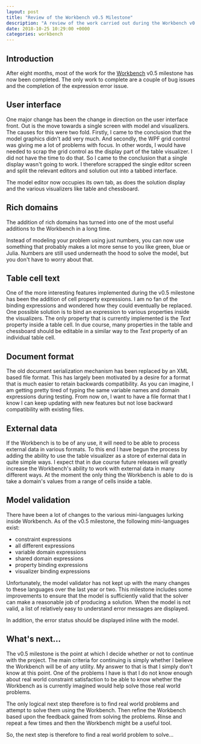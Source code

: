 ```yaml
---
layout: post
title: "Review of the Workbench v0.5 Milestone"
description: "A review of the work carried out during the Workbench v0.5 milestone and a look forward to what happens next."
date: 2018-10-25 10:29:00 +0000
categories: workbench
---
```

## Introduction
After eight months, most of the work for the [Workbench](https://github.com/digitalbricklayer/workbench) v0.5 milestone has now been completed. The only work to complete are a couple of bug issues and the completion of the expression error issue.

## User interface
One major change has been the change in direction on the user interface front. Out is the move towards a single screen with model and visualizers. The causes for this were two fold. Firstly, I came to the conclusion that the model graphics didn't add very much. And secondly, the WPF grid control was giving me a lot of problems with focus. In other words, I would have needed to scrap the grid control as the display part of the table visualizer. I did not have the time to do that. So I came to the conclusion that a single display wasn't going to work. I therefore scrapped the single editor screen and split the relevant editors and solution out into a tabbed interface.

The model editor now occupies its own tab, as does the solution display and the various visualizers like table and chessboard.

## Rich domains
The addition of rich domains has turned into one of the most useful additions to the Workbench in a long time.

Instead of modeling your problem using just numbers, you can now use something that probably makes a lot more sense to you like green, blue or Julia. Numbers are still used underneath the hood to solve the model, but you don't have to worry about that.

## Table cell text
One of the more interesting features implemented during the v0.5 milestone has been the addition of cell property expressions. I am no fan of the binding expressions and wondered how they could eventually be replaced. One possible solution is to bind an expression to various properties inside the visualizers. The only property that is currently implemented is the *Text* property inside a table cell. In due course, many properties in the table and chessboard should be editable in a similar way to the *Text* property of an individual table cell.

## Document format
The old document serialization mechanism has been replaced by an XML based file format. This has largely been motivated by a desire for a format that is much easier to retain backwards compatibility. As you can imagine, I am getting pretty tired of typing the same variable names and domain expressions during testing. From now on, I want to have a file format that I know I can keep updating with new features but not lose backward compatibility with existing files.

## External data
If the Workbench is to be of any use, it will need to be able to process external data in various formats. To this end I have begun the process by adding the ability to use the table visualizer as a store of external data in quite simple ways. I expect that in due course future releases will greatly increase the Workbench's ability to work with external data in many different ways. At the moment the only thing the Workbench is able to do is take a domain's values from a range of cells inside a table.

## Model validation
There have been a lot of changes to the various mini-languages lurking inside Workbench. As of the v0.5 milestone, the following mini-languages exist:

+ constraint expressions
+ all different expressions
+ variable domain expressions
+ shared domain expressions
+ property binding expressions
+ visualizer binding expressions

Unfortunately, the model validator has not kept up with the many changes to these languages over the last year or two. This milestone includes some improvements to ensure that the model is sufficiently valid that the solver can make a reasonable job of producing a solution. When the model is not valid, a list of relatively easy to understand error messages are displayed.

In addition, the error status should be displayed inline with the model.

## What's next...
The v0.5 milestone is the point at which I decide whether or not to continue with the project. The main criteria for continuing is simply whether I believe the Workbench will be of any utility. My answer to that is that I simply don't know at this point. One of the problems I have is that I do not know enough about real world constraint satisfaction to be able to know whether the Workbench as is currently imagined would help solve those real world problems.

The only logical next step therefore is to find real world problems and attempt to solve them using the Workbench. Then refine the Workbench based upon the feedback gained from solving the problems. Rinse and repeat a few times and then the Workbench might be a useful tool.

So, the next step is therefore to find a real world problem to solve...
